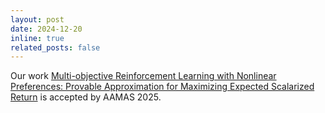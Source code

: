 ```yaml
---
layout: post
date: 2024-12-20
inline: true
related_posts: false
---
```

Our work [Multi-objective Reinforcement Learning with Nonlinear Preferences: Provable Approximation for Maximizing Expected Scalarized Return](https://www.arxiv.org/pdf/2311.02544) is accepted by AAMAS 2025.